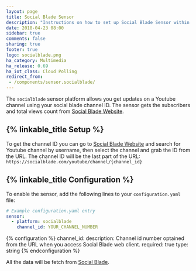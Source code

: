 ```yaml
---
layout: page
title: Social Blade Sensor
description: "Instructions on how to set up Social Blade Sensor within Home Assistant."
date: 2018-04-23 08:00
sidebar: true
comments: false
sharing: true
footer: true
logo: socialblade.png
ha_category: Multimedia
ha_release: 0.69
ha_iot_class: Cloud Polling
redirect_from:
 - /components/sensor.socialblade/
---
```


The `socialblade` sensor platform allows you get updates on a Youtube channel using your social blade channel ID. The sensor gets the subscribers and total views count from [Social Blade Website](https://socialblade.com).

## {% linkable_title Setup %}

To get the channel ID you can go to [Social Blade Website](https://socialblade.com) and search for Youtube channel by username, then select the channel and grab the ID from the URL. The channel ID will be the last part of the URL: `https://socialblade.com/youtube/channel/{channel_id}`

## {% linkable_title Configuration %}

To enable the sensor, add the following lines to your `configuration.yaml` file:

```yaml
# Example configuration.yaml entry
sensor:
  - platform: socialblade
    channel_id: YOUR_CHANNEL_NUMBER
```

{% configuration %}
channel_id:
  description: Channel id number optained from the URL when you access Social Blade web client.
  required: true
  type: string
{% endconfiguration %}

All the data will be fetch from  [Social Blade]( https://socialblade.com/).
